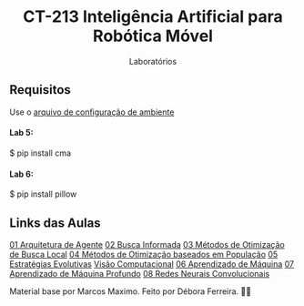<h1 align="center">CT-213 Inteligência Artificial para Robótica Móvel</h1>
<p align="center">Laboratórios</p>


## Requisitos
Use o [arquivo de configuração de ambiente](https://github.com/dfsbora/ct213/blob/b231959952c6c01e0208e94a03ed87a74b82a1c4/ct213.yaml)

#### Lab 5:
$ pip install cma

#### Lab 6:
$ pip install pillow



## Links das Aulas
[01 Arquitetura de Agente](https://www.youtube.com/playlist?list=PLnH63ztaCPqBRje5pABRRnIHGd_3AwE09)
[02 Busca Informada](https://www.youtube.com/playlist?list=PLnH63ztaCPqCytFzYaQVuIgt-XnIacGzD)
[03 Métodos de Otimização de Busca Local](https://www.youtube.com/playlist?list=PLnH63ztaCPqDAw6B29_8NzKytDYHnQhx5)
[04 Métodos de Otimização baseados em População](https://www.youtube.com/playlist?list=PLnH63ztaCPqBq_MJEVlLiWajkaQf2terM)
[05 Estratégias Evolutivas](https://www.youtube.com/playlist?list=PLnH63ztaCPqDzHr_GbZzISsfmO13Arf2s)
[   Visão Computacional](https://www.youtube.com/playlist?list=PLnH63ztaCPqAFKCJ18M5Spccij5ZMjCQ8)
[06 Aprendizado de Máquina](https://www.youtube.com/playlist?list=PLnH63ztaCPqDNy-cS-P2xv1MlbVSoTKpe)
[07 Aprendizado de Máquina Profundo](https://www.youtube.com/playlist?list=PLnH63ztaCPqD4aEHGhE9gg1zFJjL41tlL)
[08 Redes Neurais Convolucionais](https://www.youtube.com/playlist?list=PLnH63ztaCPqCmOdq_BPWLhpGEK6Mlh3zu)


Material base por Marcos Maximo. 
Feito por Débora Ferreira. 🤖💚
